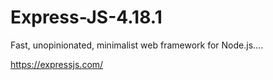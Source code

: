 # Express-JS-4.18.1
Fast, unopinionated, minimalist web framework for Node.js....

https://expressjs.com/
